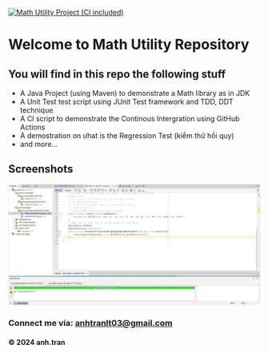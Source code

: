 [![Math Utility Project (CI included)](https://github.com/AnhTranLT/math-util/actions/workflows/maven.yml/badge.svg)](https://github.com/AnhTranLT/math-util/actions/workflows/maven.yml)

# Welcome to Math Utility Repository

## You will find in this repo the following stuff

- A Java Project (using Maven) to demonstrate a Math library as in JDK
- A Unit Test test script using JUnit Test framework and TDD, DDT technique
- A CI script to demonstrate the Continous Intergration using GitHub Actions
- A demostration on ưhat is the Regression Test (kiểm thử hồi quy)
- and more...

## Screenshots

![Source code and test scriptss](https://github.com/AnhTranLT/math-util/blob/main/screenshots/testting.jpg)

### Connect me via: anhtranlt03@gmail.com

#### &#169; 2024 anh.tran
